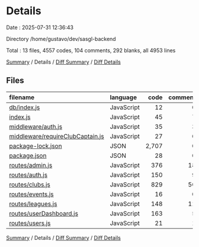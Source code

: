# Details

Date : 2025-07-31 12:36:43

Directory /home/gustavo/dev/sasgl-backend

Total : 13 files,  4557 codes, 104 comments, 292 blanks, all 4953 lines

[Summary](results.md) / Details / [Diff Summary](diff.md) / [Diff Details](diff-details.md)

## Files
| filename | language | code | comment | blank | total |
| :--- | :--- | ---: | ---: | ---: | ---: |
| [db/index.js](/db/index.js) | JavaScript | 12 | 0 | 5 | 17 |
| [index.js](/index.js) | JavaScript | 45 | 7 | 12 | 64 |
| [middleware/auth.js](/middleware/auth.js) | JavaScript | 35 | 3 | 9 | 47 |
| [middleware/requireClubCaptain.js](/middleware/requireClubCaptain.js) | JavaScript | 27 | 0 | 6 | 33 |
| [package-lock.json](/package-lock.json) | JSON | 2,707 | 0 | 1 | 2,708 |
| [package.json](/package.json) | JSON | 28 | 0 | 1 | 29 |
| [routes/admin.js](/routes/admin.js) | JavaScript | 376 | 18 | 37 | 431 |
| [routes/auth.js](/routes/auth.js) | JavaScript | 150 | 9 | 31 | 190 |
| [routes/clubs.js](/routes/clubs.js) | JavaScript | 829 | 50 | 130 | 1,009 |
| [routes/events.js](/routes/events.js) | JavaScript | 16 | 0 | 6 | 22 |
| [routes/leagues.js](/routes/leagues.js) | JavaScript | 148 | 11 | 26 | 185 |
| [routes/userDashboard.js](/routes/userDashboard.js) | JavaScript | 163 | 5 | 21 | 189 |
| [routes/users.js](/routes/users.js) | JavaScript | 21 | 1 | 7 | 29 |

[Summary](results.md) / Details / [Diff Summary](diff.md) / [Diff Details](diff-details.md)